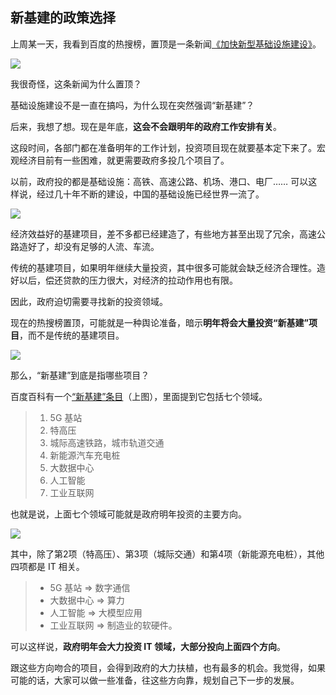## 新基建的政策选择

上周某一天，我看到百度的热搜榜，置顶是一条新闻[《加快新型基础设施建设》](https://baijiahao.baidu.com/s?id=1783679308884678310)。

![](https://cdn.beekka.com/blogimg/asset/202312/bg2023120211.webp)

我很奇怪，这条新闻为什么置顶？

基础设施建设不是一直在搞吗，为什么现在突然强调“新基建”？

后来，我想了想。现在是年底，**这会不会跟明年的政府工作安排有关**。

这段时间，各部门都在准备明年的工作计划，投资项目现在就要基本定下来了。宏观经济目前有一些困难，就更需要政府多投几个项目了。

以前，政府投的都是基础设施：高铁、高速公路、机场、港口、电厂…… 可以这样说，经过几十年不断的建设，中国的基础设施已经世界一流了。

![](https://cdn.beekka.com/blogimg/asset/202312/bg2023120212.webp)

经济效益好的基建项目，差不多都已经建造了，有些地方甚至出现了冗余，高速公路造好了，却没有足够的人流、车流。

传统的基建项目，如果明年继续大量投资，其中很多可能就会缺乏经济合理性。造好以后，偿还贷款的压力很大，对经济的拉动作用也有限。

因此，政府迫切需要寻找新的投资领域。

现在的热搜榜置顶，可能就是一种舆论准备，暗示**明年将会大量投资“新基建”项目**，而不是传统的基建项目。

![](https://cdn.beekka.com/blogimg/asset/202312/bg2023120404.webp)

那么，“新基建”到底是指哪些项目？

百度百科有一个[“新基建”条目](https://baike.baidu.com/item/%E6%96%B0%E5%9E%8B%E5%9F%BA%E7%A1%80%E8%AE%BE%E6%96%BD%E5%BB%BA%E8%AE%BE/24528423)（上图），里面提到它包括七个领域。

> 1. 5G 基站
> 1. 特高压
> 1. 城际高速铁路，城市轨道交通
> 1. 新能源汽车充电桩
> 1. 大数据中心
> 1. 人工智能
> 1. 工业互联网

也就是说，上面七个领域可能就是政府明年投资的主要方向。

![](https://cdn.beekka.com/blogimg/asset/202312/bg2023120213.webp)

其中，除了第2项（特高压）、第3项（城际交通）和第4项（新能源充电桩），其他四项都是 IT 相关。

> - 5G 基站 => 数字通信
> - 大数据中心 => 算力
> - 人工智能 => 大模型应用
> - 工业互联网 => 制造业的软硬件。

可以这样说，**政府明年会大力投资 IT 领域，大部分投向上面四个方向**。

跟这些方向吻合的项目，会得到政府的大力扶植，也有最多的机会。我觉得，如果可能的话，大家可以做一些准备，往这些方向靠，规划自己下一步的发展。
